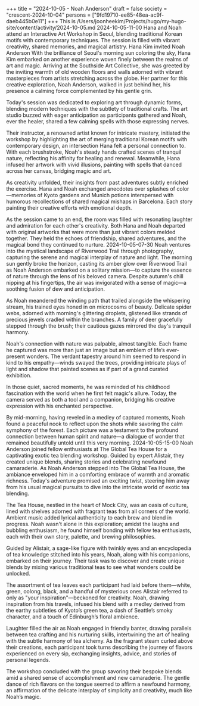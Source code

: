 +++
title = "2024-10-05 - Noah Anderson"
draft = false
society = "crescent-2024-10-04"
persons = ["9fd19710-ee85-48ea-ac9f-daeb445b0e11"]
+++
This is /Users/joonheekim/Projects/hugo/my-hugo-site/content/activity/2024-10-05.md
2024-10-05-11-00
Hana and Noah attend an Interactive Art Workshop in Seoul, blending traditional Korean motifs with contemporary techniques. The session is filled with vibrant creativity, shared memories, and magical artistry.
Hana Kim invited Noah Anderson
With the brilliance of Seoul's morning sun coloring the sky, Hana Kim embarked on another experience woven finely between the realms of art and magic. Arriving at the Southside Art Collective, she was greeted by the inviting warmth of old wooden floors and walls adorned with vibrant masterpieces from artists stretching across the globe. Her partner for this creative exploration, Noah Anderson, walked in just behind her, his presence a calming force complemented by his gentle grin.

Today's session was dedicated to exploring art through dynamic forms, blending modern techniques with the subtlety of traditional crafts. The art studio buzzed with eager anticipation as participants gathered and Noah, ever the healer, shared a few calming spells with those expressing nerves.

Their instructor, a renowned artist known for intricate mastery, initiated the workshop by highlighting the art of merging traditional Korean motifs with contemporary design, an intersection Hana felt a personal connection to. With each brushstroke, Noah's steady hands crafted scenes of tranquil nature, reflecting his affinity for healing and renewal. Meanwhile, Hana infused her artwork with vivid illusions, painting with spells that danced across her canvas, bridging magic and art.

As creativity unfolded, their insights from past adventures subtly enriched the exercise. Hana and Noah exchanged anecdotes over splashes of color—memories of Kyoto gardens and Munich potions interspersed with humorous recollections of shared magical mishaps in Barcelona. Each story painting their creative efforts with emotional depth.

As the session came to an end, the room was filled with resonating laughter and admiration for each other's creativity. Both Hana and Noah departed with original artworks that were more than just vibrant colors melded together. They held the echoes of friendship, shared adventures, and the magical bond they continued to nurture.
2024-10-05-07-30
Noah ventures into the mystical landscape of Riverwood Trail through photography, capturing the serene and magical interplay of nature and light.
The morning sun gently broke the horizon, casting its amber glow over Riverwood Trail as Noah Anderson embarked on a solitary mission—to capture the essence of nature through the lens of his beloved camera. Despite autumn's chill nipping at his fingertips, the air was invigorated with a sense of magic—a soothing fusion of dew and anticipation.

As Noah meandered the winding path that trailed alongside the whispering stream, his trained eyes honed in on microcosms of beauty. Delicate spider webs, adorned with morning's glittering droplets, glistened like strands of precious jewels cradled within the branches. A family of deer gracefully stepped through the brush; their cautious gazes mirrored the day's tranquil harmony.

Noah's connection with nature was palpable, almost tangible. Each frame he captured was more than just an image but an emblem of life’s ever-present wonders. The verdant tapestry around him seemed to respond in kind to his empathy—winds swayed the trees, providing intricate plays of light and shadow that painted scenes as if part of a grand curated exhibition.

In those quiet, sacred moments, he was reminded of his childhood fascination with the world when he first felt magic's allure. Today, the camera served as both a tool and a companion, bridging his creative expression with his enchanted perspective.

By mid-morning, having reveled in a medley of captured moments, Noah found a peaceful nook to reflect upon the shots while savoring the calm symphony of the forest. Each picture was a testament to the profound connection between human spirit and nature—a dialogue of wonder that remained beautifully untold until this very morning.
2024-10-05-15-00
Noah Anderson joined fellow enthusiasts at The Global Tea House for a captivating exotic tea blending workshop. Guided by expert Alistair, they created unique blends, sharing stories and celebrating newfound camaraderie.
As Noah Anderson stepped into The Global Tea House, the ambiance enveloped him in a comforting embrace of warmth and aromatic richness. Today's adventure promised an exciting twist, steering him away from his usual magical pursuits to dive into the intricate world of exotic tea blending. 

The Tea House, nestled in the heart of Mock City, was an oasis of culture, lined with shelves adorned with fragrant teas from all corners of the world. Ambient music added lyrical authenticity to each brew and blend in progress. Noah wasn't alone in this exploration; amidst the laughs and bubbling enthusiasm, he found himself bonding with fellow tea enthusiasts, each with their own story, palette, and brewing philosophies.

Guided by Alistair, a sage-like figure with twinkly eyes and an encyclopedia of tea knowledge stitched into his years, Noah, along with his companions, embarked on their journey. Their task was to discover and create unique blends by mixing various traditional teas to see what wonders could be unlocked. 

The assortment of tea leaves each participant had laid before them—white, green, oolong, black, and a handful of mysterious ones Alistair referred to only as "your inspiration"—beckoned for creativity. Noah, drawing inspiration from his travels, infused his blend with a medley derived from the earthy subtleties of Kyoto’s green tea, a dash of Seattle’s smoky character, and a touch of Edinburgh’s floral ambience. 

Laughter filled the air as Noah engaged in friendly banter, drawing parallels between tea crafting and his nurturing skills, intertwining the art of healing with the subtle harmony of tea alchemy. As the fragrant steam curled above their creations, each participant took turns describing the journey of flavors experienced on every sip, exchanging insights, advice, and stories of personal legends.

The workshop concluded with the group savoring their bespoke blends amid a shared sense of accomplishment and new camaraderie. The gentle dance of rich flavors on the tongue seemed to affirm a newfound harmony, an affirmation of the delicate interplay of simplicity and creativity, much like Noah’s magic.
